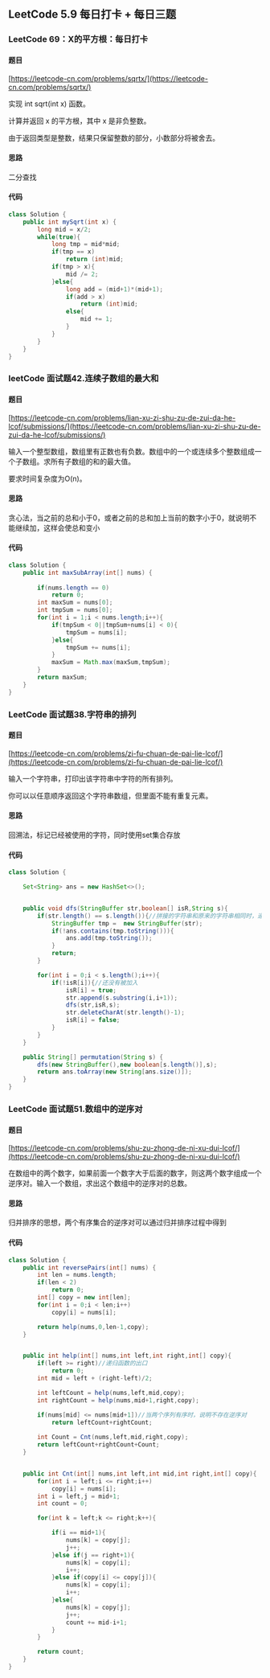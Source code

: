 ## LeetCode 5.9 每日打卡 + 每日三题

### LeetCode 69：X的平方根：每日打卡

#### 题目

[https://leetcode-cn.com/problems/sqrtx/](https://leetcode-cn.com/problems/sqrtx/)

实现 int sqrt(int x) 函数。

计算并返回 x 的平方根，其中 x 是非负整数。

由于返回类型是整数，结果只保留整数的部分，小数部分将被舍去。

#### 思路

二分查找

#### 代码

```java
class Solution {
    public int mySqrt(int x) {
        long mid = x/2;
        while(true){
            long tmp = mid*mid;
            if(tmp == x)
                return (int)mid;
            if(tmp > x){
                mid /= 2; 
            }else{
                long add = (mid+1)*(mid+1);
                if(add > x)
                    return (int)mid;
                else{
                    mid += 1; 
                }
            }
        }
    }
}
```

### leetCode 面试题42.连续子数组的最大和

#### 题目

[https://leetcode-cn.com/problems/lian-xu-zi-shu-zu-de-zui-da-he-lcof/submissions/](https://leetcode-cn.com/problems/lian-xu-zi-shu-zu-de-zui-da-he-lcof/submissions/)

输入一个整型数组，数组里有正数也有负数。数组中的一个或连续多个整数组成一个子数组。求所有子数组的和的最大值。

要求时间复杂度为O(n)。

#### 思路

贪心法，当之前的总和小于0，或者之前的总和加上当前的数字小于0，就说明不能继续加，这样会使总和变小

#### 代码

```java
class Solution {
    public int maxSubArray(int[] nums) {
        
        if(nums.length == 0)
            return 0;
        int maxSum = nums[0];
        int tmpSum = nums[0];
        for(int i = 1;i < nums.length;i++){
            if(tmpSum < 0||tmpSum+nums[i] < 0){
                tmpSum = nums[i];     
            }else{
                tmpSum += nums[i];
            }
            maxSum = Math.max(maxSum,tmpSum);
        } 
        return maxSum;
    }
}
```



### LeetCode 面试题38.字符串的排列

#### 题目

[https://leetcode-cn.com/problems/zi-fu-chuan-de-pai-lie-lcof/](https://leetcode-cn.com/problems/zi-fu-chuan-de-pai-lie-lcof/)

输入一个字符串，打印出该字符串中字符的所有排列。

 

你可以以任意顺序返回这个字符串数组，但里面不能有重复元素。

#### 思路

回溯法，标记已经被使用的字符，同时使用set集合存放

#### 代码

```java
class Solution {

    Set<String> ans = new HashSet<>();


    public void dfs(StringBuffer str,boolean[] isR,String s){
        if(str.length() == s.length()){//拼接的字符串和原来的字符串相同时，递归的出口
            StringBuffer tmp =  new StringBuffer(str);
            if(!ans.contains(tmp.toString())){
                ans.add(tmp.toString());
            }
            return;
        }

        for(int i = 0;i < s.length();i++){
            if(!isR[i]){//还没有被加入
                isR[i] = true;
                str.append(s.substring(i,i+1));
                dfs(str,isR,s);
                str.deleteCharAt(str.length()-1);
                isR[i] = false;  
            }
        }
    }

    public String[] permutation(String s) {
        dfs(new StringBuffer(),new boolean[s.length()],s);
        return ans.toArray(new String[ans.size()]);
    }
}
```



### LeetCode 面试题51.数组中的逆序对

#### 题目

[https://leetcode-cn.com/problems/shu-zu-zhong-de-ni-xu-dui-lcof/](https://leetcode-cn.com/problems/shu-zu-zhong-de-ni-xu-dui-lcof/)

在数组中的两个数字，如果前面一个数字大于后面的数字，则这两个数字组成一个逆序对。输入一个数组，求出这个数组中的逆序对的总数。

#### 思路

归并排序的思想，两个有序集合的逆序对可以通过归并排序过程中得到

#### 代码

```java
class Solution {
    public int reversePairs(int[] nums) {
        int len = nums.length;
        if(len < 2)
            return 0;
        int[] copy = new int[len];
        for(int i = 0;i < len;i++)
            copy[i] = nums[i];

        return help(nums,0,len-1,copy);
    }


    public int help(int[] nums,int left,int right,int[] copy){
        if(left >= right)//递归函数的出口
            return 0;
        int mid = left + (right-left)/2;

        int leftCount = help(nums,left,mid,copy);
        int rightCount = help(nums,mid+1,right,copy);

        if(nums[mid] <= nums[mid+1])//当两个序列有序时，说明不存在逆序对
            return leftCount+rightCount;
        
        int Count = Cnt(nums,left,mid,right,copy);
        return leftCount+rightCount+Count;
    }


    public int Cnt(int[] nums,int left,int mid,int right,int[] copy){
        for(int i = left;i <= right;i++)
            copy[i] = nums[i];
        int i = left,j = mid+1;
        int count = 0;

        for(int k = left;k <= right;k++){

            if(i == mid+1){
                nums[k] = copy[j];
                j++;
            }else if(j == right+1){
                nums[k] = copy[i];
                i++;
            }else if(copy[i] <= copy[j]){
                nums[k] = copy[i];
                i++;
            }else{
                nums[k] = copy[j];
                j++;
                count += mid-i+1;
            }
        }

        return count;
    }
}
```

 